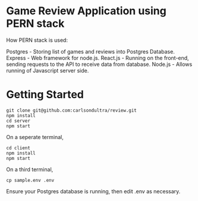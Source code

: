 # Game Review Application using PERN stack

How PERN stack is used:

Postgres - Storing list of games and reviews into Postgres Database.
Express - Web framework for node.js.
React.js - Running on the front-end, sending requests to the API to receive data from database.
Node.js - Allows running of Javascript server side.

# Getting Started

```
git clone git@github.com:carlsondultra/review.git
npm install
cd server
npm start
```
On a seperate terminal,
```
cd client
npm install
npm start
```
On a third terminal,
```
cp sample.env .env
```
Ensure your Postgres database is running, then edit .env as necessary.